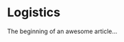 <!-- START_METADATA
---
title: Logistics
sidebar_position: 140
draft: True
---
END_METADATA -->
# Logistics

The beginning of an awesome article...
